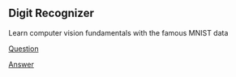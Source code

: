 ## Digit Recognizer
Learn computer vision fundamentals with the famous MNIST data

[Question](https://www.kaggle.com/competitions/digit-recognizer)

[Answer](https://www.kaggle.com/code/tiansztianszs/digit-recognizer)